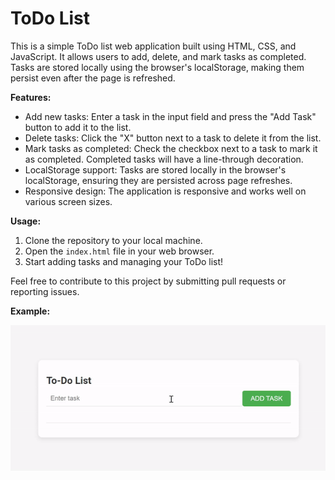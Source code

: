 # ToDo List

This is a simple ToDo list web application built using HTML, CSS, and JavaScript. It allows users to add, delete, and mark tasks as completed. Tasks are stored locally using the browser's localStorage, making them persist even after the page is refreshed.

**Features:**
- Add new tasks: Enter a task in the input field and press the "Add Task" button to add it to the list.
- Delete tasks: Click the "X" button next to a task to delete it from the list.
- Mark tasks as completed: Check the checkbox next to a task to mark it as completed. Completed tasks will have a line-through decoration.
- LocalStorage support: Tasks are stored locally in the browser's localStorage, ensuring they are persisted across page refreshes.
- Responsive design: The application is responsive and works well on various screen sizes.

**Usage:**
1. Clone the repository to your local machine.
2. Open the `index.html` file in your web browser.
3. Start adding tasks and managing your ToDo list!

Feel free to contribute to this project by submitting pull requests or reporting issues.

**Example:**

![To-Do-List](media/example.gif)
